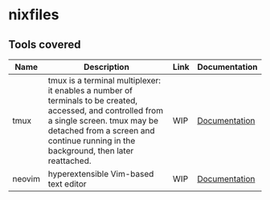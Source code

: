# nixfiles

## Tools covered

Name | Description | Link | Documentation
-|-|-|-
tmux | tmux is a terminal multiplexer: it enables a number of terminals to be created, accessed, and controlled from a single screen. tmux may be detached from a screen and continue running in the background, then later reattached. | WIP | [Documentation](./doc/tmux.md)
neovim | hyperextensible Vim-based text editor | WIP | [Documentation](./doc/nvim.md)
